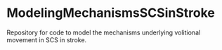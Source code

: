 # ModelingMechanismsSCSinStroke
Repository for code to model the mechanisms underlying volitional movement in SCS in stroke.
